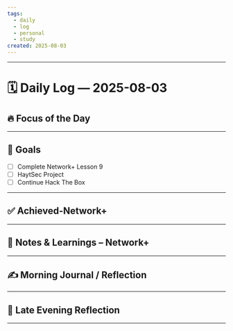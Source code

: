 ```yaml
---
tags:
  - daily
  - log
  - personal
  - study
created: 2025-08-03
---
```

---
# 🗓️ Daily Log — 2025-08-03
## 🔥 Focus of the Day

---
## 🎯 Goals

- [ ] Complete Network+ Lesson 9
- [ ] HaytSec Project 
- [ ] Continue Hack The Box

---
## ✅ Achieved-Network+

---
## 🧠 Notes & Learnings – Network+ 

---
## ✍️ Morning Journal / Reflection

---
## 🌙 Late Evening Reflection  

---








